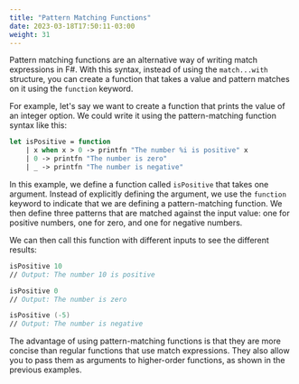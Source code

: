 ```yaml
---
title: "Pattern Matching Functions"
date: 2023-03-18T17:50:11-03:00
weight: 31
---
```


Pattern matching functions are an alternative way of writing match expressions in F#. With this syntax, instead of using the `match...with` structure, you can create a function that takes a value and pattern matches on it using the `function` keyword.

For example, let's say we want to create a function that prints the value of an integer option. We could write it using the pattern-matching function syntax like this:

```FSharp
let isPositive = function
    | x when x > 0 -> printfn "The number %i is positive" x
    | 0 -> printfn "The number is zero"
    | _ -> printfn "The number is negative"
```

In this example, we define a function called `isPositive` that takes one argument. Instead of explicitly defining the argument, we use the `function` keyword to indicate that we are defining a pattern-matching function. We then define three patterns that are matched against the input value: one for positive numbers, one for zero, and one for negative numbers.

We can then call this function with different inputs to see the different results:

```FSharp
isPositive 10
// Output: The number 10 is positive

isPositive 0
// Output: The number is zero

isPositive (-5)
// Output: The number is negative
```

The advantage of using pattern-matching functions is that they are more concise than regular functions that use match expressions. They also allow you to pass them as arguments to higher-order functions, as shown in the previous examples.